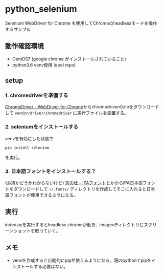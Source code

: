 # python_selenium
Selenium WebDriver for Chrome を使用してChromeのheadlessモードを操作するサンプル

## 動作確認環境
- CentOS7 (google chrome がインストールされていること)
- python3.6 venv使用 (epel repo)

## setup
### 1. chromedriverを準備する
[ChromeDriver - WebDriver for Chrome](https://sites.google.com/a/chromium.org/chromedriver/downloads)からchromedriverのzipをダウンロードして `vendor/driver/chromedriver` に実行ファイルを設置する。

### 2. seleniumをインストールする

venvを有効にした状態で
```
pip install selenium
```
を実行。

### 3. 日本語フォントをインストールする？
(必須かどうかわからないけど) [窓の杜 - IPAフォント](https://forest.watch.impress.co.jp/library/software/ipafont/)とかからIPA日本語フォントをダウンロードして `~/.fonts/` ディレクトリを作成してそこに入れると日本語フォントが使用できるようになる。

## 実行
index.pyを実行するとheadless chromeが動き、imagesディレクトリにスクリーンショットを取っていく。

## メモ
- venvを作成すると自動的にpipが使えるようになる。親のpythonでpipをインストールする必要はない。
